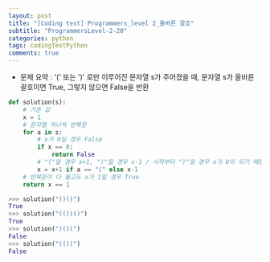 ```yaml
---
layout: post
title: "[Coding test] Programmers_level 2_올바른 괄호"
subtitle: "ProgrammersLevel-2-20"
categories: python
tags: codingTestPython
comments: true
---
```


* 문제 요약 : '(' 또는 ')' 로만 이루어진 문자열 s가 주어졌을 때, 문자열 s가 올바른 괄호이면 True, 그렇지 않으면 False을 반환

```python
def solution(s):
    # 기준 값
    x = 1
    # 문자열 하나씩 반복문
    for a in s:
        # x가 0일 경우 False
        if x == 0:
            return False
        # "("일 경우 x+1, ")"일 경우 x-1 / 시작부터 ")"일 경우 x가 0이 되기 때문에 False이 됨
        x = x+1 if a == "(" else x-1
    # 반복문이 다 돌고도 x가 1일 경우 True
    return x == 1
```

```python
>>> solution("()()")
True
>>> solution("(())()")
True
>>> solution(")()(")
False
>>> solution("(()(")
False
```
